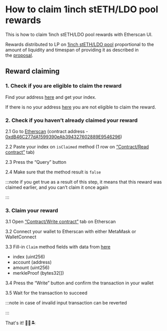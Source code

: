 # How to claim 1inch stETH/LDO pool rewards
This is how to claim 1inch stETH/LDO pool rewards with Etherscan UI.

Rewards distributed to LP on [1inch stETH/LDO pool](https://etherscan.io/address/0x1f629794b34ffb3b29ff206be5478a52678b47ae) proportional to the amount of liquidity and timespan of providing it as described in the [proposal](https://research.lido.fi/t/proposal-ldo-incentives-to-liquidity-providers-on-ldo-steth-pair-on-1inch-exchange/274).

## Reward claiming

### 1. Check if you are eligible to claim the reward

Find your address [here](https://github.com/lidofinance/airdrop-data/blob/main/oneinch_lido_airdrop.csv) and get your index.

If there is no your address [here](https://github.com/lidofinance/airdrop-data/blob/main/oneinch_lido_airdrop.csv) you are not eligible to claim the reward.

### 2. Check if you haven’t already claimed your reward
2.1 Go to [Etherscan](https://etherscan.io/address/0xdB46C277dA1599390eAb394327602889E9546296) (contract address  - [0xdB46C277dA1599390eAb394327602889E9546296](https://etherscan.io/address/0xdB46C277dA1599390eAb394327602889E9546296))

2.2 Paste your index on `isClaimed` method (1 row on [“Contract/Read contract”](https://etherscan.io/address/0xdB46C277dA1599390eAb394327602889E9546296#readContract) tab)

2.3 Press the “Query” button

2.4 Make sure that the method result is `false`

:::note
if you get true as a result of this step, it means that this reward was claimed earlier, and you can’t claim it once again

:::

### 3. Claim your reward

3.1 Open [“Contract/Write contract”](https://etherscan.io/address/0xdB46C277dA1599390eAb394327602889E9546296#writeContract) tab on Etherscan

3.2 Connect your wallet to Etherscan with either MetaMask or WalletConnect

3.3 Fill-in `Claim` method fields with data from [here](https://github.com/lidofinance/airdrop-data/blob/main/oneinch_lido_airdrop.csv)
- index (uint256)
- account (address)
- amount (uint256)
- merkleProof (bytes32[])

3.4 Press the “Write” button and confirm the transaction in your wallet

3.5 Wait for the transaction to succeed

:::note
in case of invalid input transaction can be reverted

:::


That's it! 💪🎉🏝
